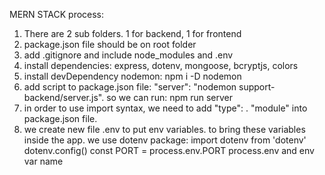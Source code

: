 MERN STACK process:
1. There are 2 sub folders. 1 for backend, 1 for frontend
2. package.json file should be on root folder
3. add .gitignore and include node_modules and .env
4. install dependencies: express, dotenv, mongoose, bcryptjs, colors
5. install devDependency nodemon: npm i -D nodemon
6. add script to package.json file:  "server": "nodemon support-backend/server.js". so we can run: npm run server
7. in order to use import syntax, we need to add  "type": . "module" into package.json file.
8. we create new file .env to put env variables. to bring these variables inside the app. we use dotenv package:
   import dotenv from 'dotenv'       dotenv.config()
   const PORT = process.env.PORT    process.env and env var name



